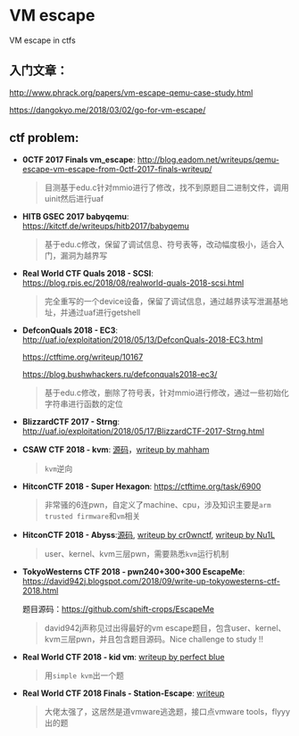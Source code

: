 # VM escape

VM escape in ctfs

## 入门文章：

http://www.phrack.org/papers/vm-escape-qemu-case-study.html

https://dangokyo.me/2018/03/02/go-for-vm-escape/

## ctf problem:

* **0CTF 2017 Finals  vm_escape**: http://blog.eadom.net/writeups/qemu-escape-vm-escape-from-0ctf-2017-finals-writeup/

  > 目测基于edu.c针对mmio进行了修改，找不到原题目二进制文件，调用uinit然后进行uaf

* **HITB GSEC 2017 babyqemu**: https://kitctf.de/writeups/hitb2017/babyqemu

  > 基于edu.c修改，保留了调试信息、符号表等，改动幅度极小，适合入门，漏洞为越界写

* **Real World CTF Quals 2018 - SCSI**: https://blog.rpis.ec/2018/08/realworld-quals-2018-scsi.html

  > 完全重写的一个device设备，保留了调试信息，通过越界读写泄漏基地址，并通过uaf进行getshell

* **DefconQuals 2018 - EC3**: http://uaf.io/exploitation/2018/05/13/DefconQuals-2018-EC3.html

  https://ctftime.org/writeup/10167

  https://blog.bushwhackers.ru/defconquals2018-ec3/

  > 基于edu.c修改，删除了符号表，针对mmio进行修改，通过一些初始化字符串进行函数的定位

* **BlizzardCTF 2017 - Strng**: http://uaf.io/exploitation/2018/05/17/BlizzardCTF-2017-Strng.html

* **CSAW CTF 2018 - kvm**: [源码](https://github.com/osirislab/CSAW-CTF-2018-Quals/tree/master/rev/kvm)，[writeup by mahham](https://gitlab.com/mahham/ctf/blob/master/2018-csaw/Readme.md#kvm-500-reversing)

    > `kvm`逆向

* **HitconCTF 2018 - Super Hexagon**: https://ctftime.org/task/6900

    > 非常骚的6连pwn，自定义了machine、cpu，涉及知识主要是`arm trusted firmware`和`vm`相关

* **HitconCTF 2018 - Abyss**:[源码](https://github.com/david942j/ctf-writeups/tree/master/hitcon-2018/abyss), [writeup by cr0wnctf](https://github.com/cr0wnctf/writeups/tree/master/2018/2018_10_20_HITCON/abyss), [writeup by Nu1L](https://xz.aliyun.com/t/2953#toc-4)

    > user、kernel、kvm三层pwn，需要熟悉`kvm`运行机制

* **TokyoWesterns CTF 2018 - pwn240+300+300 EscapeMe**: https://david942j.blogspot.com/2018/09/write-up-tokyowesterns-ctf-2018.html

    题目源码：https://github.com/shift-crops/EscapeMe

    > david942j声称见过出得最好的vm escape题目，包含user、kernel、kvm三层pwn，并且包含题目源码。Nice challenge to study !!

* **Real World CTF 2018 - kid vm**: [writeup by perfect blue](https://github.com/perfectblue/ctf-writeups/blob/master/RealWorldCTF-2018/kidvm.md)
    > 用`simple kvm`出一个题

* **Real World CTF 2018 Finals - Station-Escape**: [writeup](https://zhuanlan.zhihu.com/p/52140921)

    > 大佬太强了，这居然是道vmware逃逸题，接口点vmware tools，flyyy出的题

